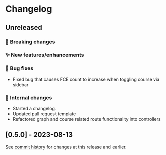 # Changelog

## Unreleased

### 🚨 Breaking changes

### ✨ New features/enhancements

### 🐛 Bug fixes

- Fixed bug that causes FCE count to increase when toggling course via sidebar

### 🔧 Internal changes

- Started a changelog.
- Updated pull request template
- Refactored graph and course related route functionality into controllers

## [0.5.0] - 2023-08-13

See [commit history](https://github.com/Courseography/courseography/commits/master/) for changes at this release and earlier.
